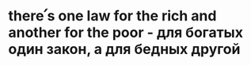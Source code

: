 # there՛s one law for the rich and another for the poor - для богатых один закон, а для бедных другой
